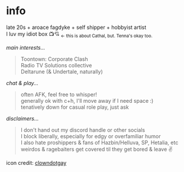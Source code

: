 # info
late 20s + aroace fagdyke + self shipper + hobbyist artist<br>
I luv my idiot box :tv::cupid: <sub>← this is about Cathal, but. Tenna's okay too.</sub>

*main interests...*
> Toontown: Corporate Clash<br>
> Radio TV Solutions collective<br>
> Deltarune (& Undertale, naturally)

*chat & play...*
> often AFK, feel free to whisper!<br>
> generally ok with c+h, I'll move away if I need space :)<br>
> tenatively down for casual role play, just ask<br>

*disclaimers...*
> I don't hand out my discord handle or other socials<br>
> I block liberally, especially for edgy or overfamiliar humor<br>
> I also hate proshippers & fans of Hazbin/Helluva, SP, Hetalia, etc<br>
> weirdos & ragebaiters get covered til they get bored & leave ✌️

icon credit: [clowndotgay](https://www.tumblr.com/clowndotgay/727180037677268992/random-discord-stuff-for-funsies?source=share)
